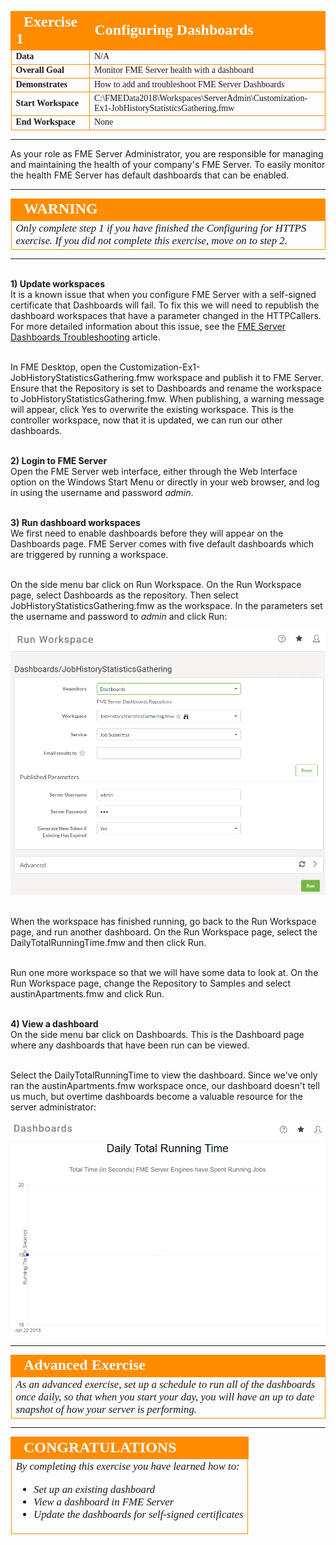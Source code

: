 <!--Exercise Section-->

<table style="border-spacing: 0px;border-collapse: collapse;font-family:serif">
<tr>
<td width=25% style="vertical-align:middle;background-color:darkorange;border: 2px solid darkorange">
<i class="fa fa-cogs fa-lg fa-pull-left fa-fw" style="color:white;padding-right: 12px;vertical-align:text-top"></i>
<span style="color:white;font-size:x-large;font-weight: bold">Exercise 1</span>
</td>
<td style="border: 2px solid darkorange;background-color:darkorange;color:white">
<span style="color:white;font-size:x-large;font-weight: bold">Configuring Dashboards</span>
</td>
</tr>
<tr>
<td style="border: 1px solid darkorange; font-weight: bold">Data</td>
<td style="border: 1px solid darkorange">N/A</td>
</tr>
<tr>
<td style="border: 1px solid darkorange; font-weight: bold">Overall Goal</td>
<td style="border: 1px solid darkorange">Monitor FME Server health with a dashboard</td>
</tr>

<tr>
<td style="border: 1px solid darkorange; font-weight: bold">Demonstrates</td>
<td style="border: 1px solid darkorange">How to add and troubleshoot FME Server Dashboards</td>
</tr>

<tr>
<td style="border: 1px solid darkorange; font-weight: bold">Start Workspace</td>
<td style="border: 1px solid darkorange">C:\FMEData2018\Workspaces\ServerAdmin\Customization-Ex1-JobHistoryStatisticsGathering.fmw</td>
</tr>

<tr>
<td style="border: 1px solid darkorange; font-weight: bold">End Workspace</td>
<td style="border: 1px solid darkorange">None</td>
</tr>

</table>

---

As your role as FME Server Administrator, you are responsible for managing and maintaining the health of your company's FME Server. To easily monitor the health FME Server has default dashboards that can be enabled.

---

<!--Warning Section-->

<table style="border-spacing: 0px">
<tr>
<td style="vertical-align:middle;background-color:darkorange;border: 2px solid darkorange">
<i class="fa fa-exclamation-triangle fa-lg fa-pull-left fa-fw" style="color:white;padding-right: 12px;vertical-align:text-top"></i>
<span style="color:white;font-size:x-large;font-weight: bold;font-family:serif">WARNING</span>
</td>
</tr>

<tr>
<td style="border: 1px solid darkorange">
<span style="font-family:serif; font-style:italic; font-size:larger">
Only complete step 1 if you have finished the Configuring for HTTPS exercise. If you did not complete this exercise, move on to step 2.
</span>
</td>
</tr>
</table>

---

<br>**1) Update workspaces**
<br>It is a known issue that when you configure FME Server with a self-signed certificate that Dashboards will fail. To fix this we will need to republish the dashboard workspaces that have a parameter changed in the HTTPCallers. For more detailed information about this issue, see the [FME Server Dashboards Troubleshooting](https://knowledge.safe.com/articles/55053/fme-server-troubleshooting-fme-server-dashboards.html) article.

<br>In FME Desktop, open the Customization-Ex1-JobHistoryStatisticsGathering.fmw workspace and publish it to FME Server. Ensure that the Repository is set to Dashboards and rename the workspace to JobHistoryStatisticsGathering.fmw. When publishing, a warning message will appear, click Yes to overwrite the existing workspace. This is the controller workspace, now that it is updated, we can run our other dashboards.

<br>**2) Login to FME Server**
<br>Open the FME Server web interface, either through the Web Interface option on the Windows Start Menu or directly in your web browser, and log in using the username and password *admin*.

<br>**3) Run dashboard workspaces**
<br>We first need to enable dashboards before they will appear on the Dashboards page. FME Server comes with five default dashboards which are triggered by running a workspace.

<br>On the side menu bar click on Run Workspace. On the Run Workspace page, select Dashboards as the repository. Then select JobHistoryStatisticsGathering.fmw as the workspace. In the parameters set the username and password to *admin* and click Run:

![](./Images/5.301.RunJobHistoryDashboard.png)

<br>When the workspace has finished running, go back to the Run Workspace page, and run another dashboard. On the Run Workspace page, select the DailyTotalRunningTime.fmw and then click Run.

<br>Run one more workspace so that we will have some data to look at. On the Run Workspace page, change the Repository to Samples and select austinApartments.fmw and click Run.

<br>**4) View a dashboard**
<br>On the side menu bar click on Dashboards. This is the Dashboard page where any dashboards that have been run can be viewed.

<br>Select the DailyTotalRunningTime to view the dashboard. Since we've only ran the austinApartments.fmw workspace once, our dashboard doesn't tell us much, but overtime dashboards become a valuable resource for the server administrator:

![](./Images/5.302.TotalRunTime.png)


---

<!--Advanced Exercise Section-->

<table style="border-spacing: 0px">
<tr>
<td style="vertical-align:middle;background-color:darkorange;border: 2px solid darkorange">
<i class="fa fa-cogs fa-lg fa-pull-left fa-fw" style="color:white;padding-right: 12px;vertical-align:text-top"></i>
<span style="color:white;font-size:x-large;font-weight: bold;font-family:serif">Advanced Exercise</span>
</td>
</tr>

<tr>
<td style="border: 1px solid darkorange">
<span style="font-family:serif; font-style:italic; font-size:larger">
As an advanced exercise, set up a schedule to run all of the dashboards once daily, so that when you start your day, you will have an up to date snapshot of how your server is performing.
</span>
</td>
</tr>
</table>

---

<!--Exercise Congratulations Section-->

<table style="border-spacing: 0px">
<tr>
<td style="vertical-align:middle;background-color:darkorange;border: 2px solid darkorange">
<i class="fa fa-thumbs-o-up fa-lg fa-pull-left fa-fw" style="color:white;padding-right: 12px;vertical-align:text-top"></i>
<span style="color:white;font-size:x-large;font-weight: bold;font-family:serif">CONGRATULATIONS</span>
</td>
</tr>

<tr>
<td style="border: 1px solid darkorange">
<span style="font-family:serif; font-style:italic; font-size:larger">
By completing this exercise you have learned how to:
<br>
<ul><li>Set up an existing dashboard</li>
<li>View a dashboard in FME Server</li>
<li>Update the dashboards for self-signed certificates</li></ul>
</span>
</td>
</tr>
</table>
